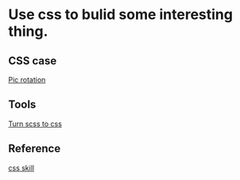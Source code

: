 # Use css to bulid some interesting thing.


## CSS case
[Pic rotation](http://www.javanx.cn/20200615/css-13/)

## Tools
[Turn scss to css](http://jsrun.net/app/scss)


## Reference
[css skill](https://zhuanlan.zhihu.com/p/107741668)

